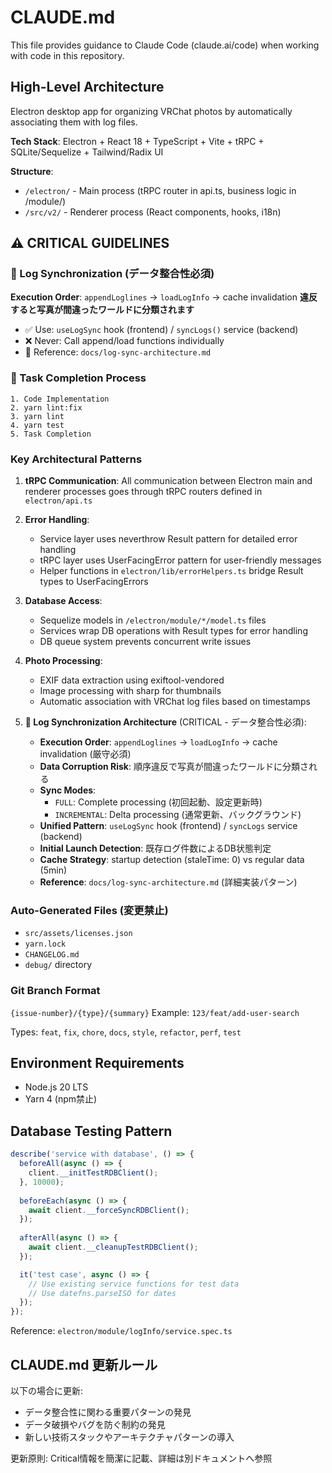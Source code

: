 # CLAUDE.md

This file provides guidance to Claude Code (claude.ai/code) when working with code in this repository.

## High-Level Architecture

Electron desktop app for organizing VRChat photos by automatically associating them with log files.

**Tech Stack**: Electron + React 18 + TypeScript + Vite + tRPC + SQLite/Sequelize + Tailwind/Radix UI

**Structure**:
- `/electron/` - Main process (tRPC router in api.ts, business logic in /module/)
- `/src/v2/` - Renderer process (React components, hooks, i18n)

## ⚠️ CRITICAL GUIDELINES

### 🚨 Log Synchronization (データ整合性必須)
**Execution Order**: `appendLoglines` → `loadLogInfo` → cache invalidation
**違反すると写真が間違ったワールドに分類されます**

- ✅ Use: `useLogSync` hook (frontend) / `syncLogs()` service (backend)
- ❌ Never: Call append/load functions individually
- 📖 Reference: `docs/log-sync-architecture.md`

### 🚨 Task Completion Process
```
1. Code Implementation
2. yarn lint:fix
3. yarn lint
4. yarn test
5. Task Completion
```

### Key Architectural Patterns

1. **tRPC Communication**: All communication between Electron main and renderer processes goes through tRPC routers defined in `electron/api.ts`

2. **Error Handling**: 
   - Service layer uses neverthrow Result pattern for detailed error handling
   - tRPC layer uses UserFacingError pattern for user-friendly messages
   - Helper functions in `electron/lib/errorHelpers.ts` bridge Result types to UserFacingErrors

3. **Database Access**: 
   - Sequelize models in `/electron/module/*/model.ts` files
   - Services wrap DB operations with Result types for error handling
   - DB queue system prevents concurrent write issues

4. **Photo Processing**:
   - EXIF data extraction using exiftool-vendored
   - Image processing with sharp for thumbnails
   - Automatic association with VRChat log files based on timestamps

5. **🚨 Log Synchronization Architecture** (CRITICAL - データ整合性必須):
   - **Execution Order**: `appendLoglines` → `loadLogInfo` → cache invalidation (厳守必須)
   - **Data Corruption Risk**: 順序違反で写真が間違ったワールドに分類される
   - **Sync Modes**: 
     - `FULL`: Complete processing (初回起動、設定更新時)
     - `INCREMENTAL`: Delta processing (通常更新、バックグラウンド)
   - **Unified Pattern**: `useLogSync` hook (frontend) / `syncLogs` service (backend)
   - **Initial Launch Detection**: 既存ログ件数によるDB状態判定
   - **Cache Strategy**: startup detection (staleTime: 0) vs regular data (5min)
   - **Reference**: `docs/log-sync-architecture.md` (詳細実装パターン)


### Auto-Generated Files (変更禁止)
- `src/assets/licenses.json`
- `yarn.lock`
- `CHANGELOG.md`
- `debug/` directory

### Git Branch Format
`{issue-number}/{type}/{summary}`
Example: `123/feat/add-user-search`

Types: `feat`, `fix`, `chore`, `docs`, `style`, `refactor`, `perf`, `test`

## Environment Requirements
- Node.js 20 LTS
- Yarn 4 (npm禁止)

## Database Testing Pattern

```typescript
describe('service with database', () => {
  beforeAll(async () => {
    client.__initTestRDBClient();
  }, 10000);
  
  beforeEach(async () => {
    await client.__forceSyncRDBClient();
  });
  
  afterAll(async () => {
    await client.__cleanupTestRDBClient();
  });

  it('test case', async () => {
    // Use existing service functions for test data
    // Use datefns.parseISO for dates
  });
});
```

Reference: `electron/module/logInfo/service.spec.ts`

## CLAUDE.md 更新ルール

以下の場合に更新:
- データ整合性に関わる重要パターンの発見
- データ破損やバグを防ぐ制約の発見
- 新しい技術スタックやアーキテクチャパターンの導入

更新原則: Critical情報を簡潔に記載、詳細は別ドキュメントへ参照
